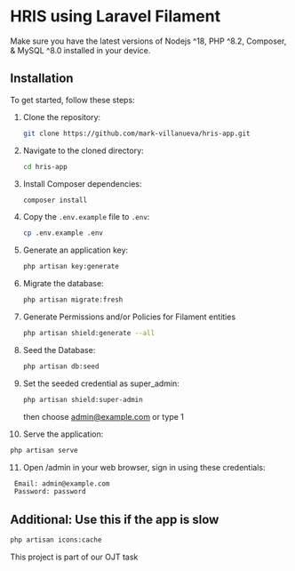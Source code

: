 
# HRIS using Laravel Filament

Make sure you have the latest versions of Nodejs ^18, PHP ^8.2, Composer, & MySQL ^8.0 installed in your device.

## Installation

To get started, follow these steps:

1. Clone the repository:
   ```bash
   git clone https://github.com/mark-villanueva/hris-app.git
   ```

2. Navigate to the cloned directory:
   ```bash
   cd hris-app
   ```

3. Install Composer dependencies:
   ```bash
   composer install
   ```

4. Copy the `.env.example` file to `.env`:
   ```bash
   cp .env.example .env
   ```

5. Generate an application key:
   ```bash
   php artisan key:generate
   ```

6. Migrate the database:
   ```bash
   php artisan migrate:fresh
   ```

7. Generate Permissions and/or Policies for Filament entities
   ```bash
   php artisan shield:generate --all
   ```

8. Seed the Database:
   ```bash
   php artisan db:seed
   ```
   
9. Set the seeded credential as super_admin:
   ```bash
   php artisan shield:super-admin
   ```
   then choose admin@example.com or type 1

10. Serve the application:
   ```bash
   php artisan serve
   ```
   
11. Open /admin in your web browser, sign in using these credentials:
   ```bash
    Email: admin@example.com
    Password: password
   ```

## Additional: Use this if the app is slow 
  ```bash
php artisan icons:cache
  ```


This project is part of our OJT task 

